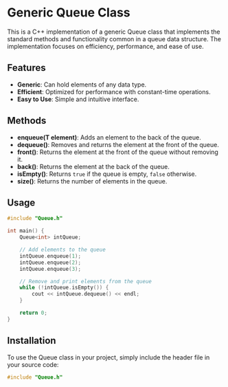 # Generic Queue Class

This is a C++ implementation of a generic Queue class that implements the standard methods and functionality common in a queue data structure. The implementation focuses on efficiency, performance, and ease of use.

## Features

- **Generic**: Can hold elements of any data type.
- **Efficient**: Optimized for performance with constant-time operations.
- **Easy to Use**: Simple and intuitive interface.

## Methods

- **enqueue(T element)**: Adds an element to the back of the queue.
- **dequeue()**: Removes and returns the element at the front of the queue.
- **front()**: Returns the element at the front of the queue without removing it.
- **back()**: Returns the element at the back of the queue.
- **isEmpty()**: Returns `true` if the queue is empty, `false` otherwise.
- **size()**: Returns the number of elements in the queue.

## Usage

```cpp
#include "Queue.h"

int main() {
    Queue<int> intQueue;

    // Add elements to the queue
    intQueue.enqueue(1);
    intQueue.enqueue(2);
    intQueue.enqueue(3);

    // Remove and print elements from the queue
    while (!intQueue.isEmpty()) {
        cout << intQueue.dequeue() << endl;
    }

    return 0;
}
```

## Installation

To use the Queue class in your project, simply include the header file in your source code:

```cpp
#include "Queue.h"
```
